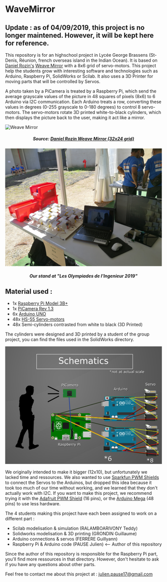 # WaveMirror

## Update : as of 04/09/2019, this project is no longer maintened. However, it will be kept here for reference. 

This repository is for an highschool project in Lycée George Brassens (St-Denis, Réunion, french overseas island in the Indian Ocean). It is based on [Daniel Rozin's](https://www.smoothware.com/danny/) [Weave Mirror](https://smoothware.com/danny/weavemirror.html) with a 8x6 grid of servo-motors. This project help the students grow with interesting software and technologies such as Arduino, Raspberry Pi, SolidWorks or Scilab. It also uses a 3D Printer for moving parts that will be controlled by Servos.

A photo taken by a PiCamera is treated by a Raspberry Pi, which send the average grayscale values of the picture in 48 squares of pixels (8x6) to 6 Arduino via I2C communication. Each Arduino treats a row, converting these values in degrees (0-255 grayscale to 0-180 degrees) to control 8 servo-motors. The servo-motors rotate 3D printed white-to-black cylinders, which then displays the picture back to the user, making it act like a mirror. 

![Weave Mirror](presentation/elements/wave_loop.gif)
##### <p style="text-align:center">Source: [Daniel Rozin Weave Mirror (32x24 grid)](https://smoothware.com/danny/weavemirror.html)</p>

![Olympiade](presentation/elements/pictures/olympiade.jpg)
##### <p style="text-align:center">Our stand at "Les Olympiades de l'Ingenieur 2019"</p>

## Material used :
- 1x [Raspberry Pi Model 3B+](https://www.raspberrypi.org/products/raspberry-pi-3-model-b/)
- 1x [PiCamera Rev 1.3](https://www.amazon.com/Raspberry-Pi-Camera-Module-Megapixel/dp/B01ER2SKFS)
- 6x [Arduino UNO](https://store.arduino.cc/arduino-uno-rev3)
- 48x [HS-55 Servo-motors](https://www.servocity.com/hitec-hs-55-servo)
- 48x Semi-cylinders contrasted from white to black (3D Printed)

The cylinders were designed and 3D printed by a student of the group project, you can find the files used in the SolidWorks directory. 

![Schematics](presentation/elements/pictures/schematics.png)

We originally intended to make it bigger (12x10), but unfortunately we lacked time and ressources. We also wanted to use [Sparkfun PWM Shields](https://www.sparkfun.com/products/10615) to connect the Servos to the Arduinos, but dropped this idea because it took too much of our time without working, and we learned that they don't actually work with I2C. 
If you want to make this project, we recommend trying it with the [Adafruit PWM Shield](https://www.adafruit.com/product/1411) (16 pins), or the [Arduino Mega](https://store.arduino.cc/arduino-mega-2560-rev3) (48 pins) to use less hardware.

The 4 students making this project have each been assigned to work on a different part :
- Scilab modelisation & simulation (RALAMBOARIVONY Teddy)
- Solidworks modelisation & 3D printing (GRONDIN Guillaume)
- Arduino connections & servos (FERRERE Guillyann)
- Raspberry Pi & Arduino code (PAUSE Julien) <-- Author of this repository

Since the author of this repository is responsible for the Raspberry Pi part, you'll find more ressources in that directory. However, don't hesitate to ask if you have any questions about other parts. 

Feel free to contact me about this project at : julien.pause17@gmail.com
